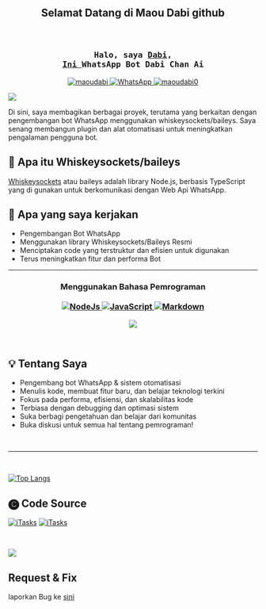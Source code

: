 <h2 align="center">
  Selamat Datang di Maou Dabi github
</h2>

<h3 align="center"><br> <br>
       <samp>Halo, saya 
             <b>
              <a target="_blank" href="https://www.facebook.com/profile.php?id=61574196987773">Dabi</a>,<br>
               <a href="https://wa.me/6285864147708"> Ini  </a> WhatsApp Bot Dabi Chan Ai
              </b>
       </samp>
</h3>

<p align="center">
 <a href="https://www.instagram.com/maoudabi?igsh=YzljYTk1ODg3Zg==" target="_blank">
  <img src="https://img.shields.io/badge/Instagram-fe4164?style=for-the-badge&logo=instagram&logoColor=white" alt="maoudabi" />
 </a>
 <a href="https://chat.whatsapp.com/GZTv7EZGOiL4E41Z0A4rgn" target="_blank">
  <img src="https://img.shields.io/badge/WhatsApp-0?style=plastic&logo=WhatsApp&logoColor=FFFFFF&logoSize=3&color=25d365" alt=WhatsApp />
</a>
 <a href="https://www.tiktok.com/@maoudabi0?_t=ZS-8ujMCbLiDpg&_r=1" target="_blank">
  <img src="https://img.shields.io/badge/Tiktok-0?style=for-the-badge&logo=Tiktok&logoColor=FFFFFF&logoSize=3&color=010101" alt="maoudabi0" />
  </a>
</p>

<a><img src='https://i.imgur.com/LyHic3i.gif'/></a>

<p align="left">
Di sini, saya membagikan berbagai proyek, terutama yang berkaitan dengan pengembangan bot WhatsApp menggunakan whiskeysockets/baileys. Saya senang membangun plugin dan alat otomatisasi untuk meningkatkan pengalaman pengguna bot.
</p>

## 🔎  Apa itu Whiskeysockets/baileys
 [Whiskeysockets](https://guide.whiskeysockets.io) atau baileys adalah library Node.js, berbasis TypeScript yang di gunakan untuk berkomunikasi dengan Web Api WhatsApp.

## 🚀 Apa yang saya kerjakan
- Pengembangan Bot WhatsApp
- Menggunakan library Whiskeysockets/Baileys Resmi
- Menciptakan code yang terstruktur dan efisien untuk digunakan
- Terus meningkatkan fitur dan performa Bot

- - -

<h3>
 <p align="center">
Menggunakan Bahasa Pemrograman<br><br>
  <a href="https://nodejs.org/en">
   <img src="https://img.shields.io/badge/Node_Js-0?style=for-the-badge&logo=node.js&logoColor=FFFFFF&logoSize=1&color=8CC84B" alt="NodeJs" />
 </a>
  <a href="https://id.m.wikipedia.org/wiki/JavaScript">
   <img src="https://img.shields.io/badge/JavaScript-0?style=for-the-badge&logo=javascript&logoColor=F7DF1E&logoSize=3&color=323330" alt="JavaScript" />
  </a>
  <a href="https://www.markdownguide.org">
   <img src="https://img.shields.io/badge/Markdown-0?style=for-the-badge&logo=markdown&logoColor=F8F9FA&logoSize=3&color=FF5252" alt="Markdown" />
   </a>
 </p>
</h3>

<p align="center">
 <img src="https://files.catbox.moe/6z5im9.jpg">
</p>

<br>

## 💡 Tentang Saya
- Pengembang bot WhatsApp & sistem otomatisasi
- Menulis kode, membuat fitur baru, dan belajar teknologi terkini
- Fokus pada performa, efisiensi, dan skalabilitas kode
- Terbiasa dengan debugging dan optimasi sistem
- Suka berbagi pengetahuan dan belajar dari komunitas
- Buka diskusi untuk semua hal tentang pemrograman!

<br>

- - -

<br>

[![Top Langs](https://github-readme-stats.vercel.app/api/top-langs/?username=maoudabi0\&layout=donut)](https://github.com/maoudabi0/maoudabi0)

## 🅒 Code Source
[![iTasks](https://github-readme-stats.vercel.app/api/pin/?username=maoudabi0&repo=Dabi-Ai&border_color=7F3FBF&bg_color=FFFFFF&title_color=010101&text_color=8B949E&icon_color=7F3FBF)](https://github.com/maoudabi0/Dabi-Ai)
[![iTasks](https://github-readme-stats.vercel.app/api/pin/?username=maoudabi0&repo=maoudabi0&border_color=7F3FBF&bg_color=FFFFFF&title_color=010101&text_color=8B949E&icon_color=7F3FBF)](https://github.com/maoudabi0/maoudabi0)

<br>

<a><img src='https://i.imgur.com/LyHic3i.gif'/></a>

## Request & Fix 
   laporkan Bug ke [sini](https://wa.me/6285725892962?text=halo+kak+aku+ingin+melaporkan+bug)
